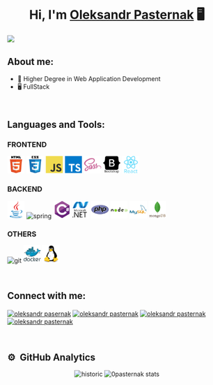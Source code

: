 <div align="center">
  <h1 align="center">Hi, I'm <a href="https://paternakdevportfolio.com">Oleksandr Pasternak</a> 🖥️</h1>
</div>
<img src="https://i.imgur.com/hq9i7KH.jpg">

<h2 align="left">About me:</h2>

- 🧠 Higher Degree in Web Application Development
- 🖥️ FullStack
<br>

<h2 align="left">Languages and Tools:</h2>

<h3>FRONTEND</h2>
<p margin-right=100px>
  <img src="https://raw.githubusercontent.com/devicons/devicon/master/icons/html5/html5-original-wordmark.svg" alt="html5" width="40" height="40"/>
  <img src="https://raw.githubusercontent.com/devicons/devicon/master/icons/css3/css3-original-wordmark.svg" alt="css3" width="40" height="40"/>
  <img src="https://raw.githubusercontent.com/devicons/devicon/master/icons/javascript/javascript-original.svg" alt="javascript" width="40" height="40"/>
  <img src="https://raw.githubusercontent.com/devicons/devicon/master/icons/typescript/typescript-original.svg" alt="typescript" width="40" height="40"/>
  <img src="https://raw.githubusercontent.com/devicons/devicon/master/icons/sass/sass-original.svg" alt="sass" width="40" height="40"/>
  <img src="https://raw.githubusercontent.com/devicons/devicon/master/icons/bootstrap/bootstrap-plain-wordmark.svg" alt="bootstrap" width="40" height="40"/>
  <img src="https://raw.githubusercontent.com/devicons/devicon/master/icons/react/react-original-wordmark.svg" alt="react" width="40" height="40"/>
</p>

<h3>BACKEND</h2>
<p>
  <img src="https://raw.githubusercontent.com/devicons/devicon/master/icons/java/java-original.svg" alt="java" width="40" height="40"/>
  <img src="https://www.vectorlogo.zone/logos/springio/springio-icon.svg" alt="spring" width="40" height="40"/>
  <img src="https://raw.githubusercontent.com/devicons/devicon/master/icons/csharp/csharp-original.svg" alt="csharp" width="40" height="40"/>
  <img src="https://raw.githubusercontent.com/devicons/devicon/master/icons/dot-net/dot-net-original-wordmark.svg" alt="dotnet" width="40" height="40"/>
  <img src="https://raw.githubusercontent.com/devicons/devicon/master/icons/php/php-original.svg" alt="php" width="40" height="40"/>
  <img src="https://raw.githubusercontent.com/devicons/devicon/master/icons/nodejs/nodejs-original-wordmark.svg" alt="nodejs" width="40" height="40"/>
  <img src="https://raw.githubusercontent.com/devicons/devicon/master/icons/mysql/mysql-original-wordmark.svg" alt="mysql" width="40" height="40"/>
  <img src="https://raw.githubusercontent.com/devicons/devicon/master/icons/mongodb/mongodb-original-wordmark.svg" alt="mongodb" width="40" height="40"/>
</p>

<h3>OTHERS</h2>
<p>
  <img src="https://www.vectorlogo.zone/logos/git-scm/git-scm-icon.svg" alt="git" width="40" height="40"/>
  <img src="https://raw.githubusercontent.com/devicons/devicon/master/icons/docker/docker-original-wordmark.svg" alt="docker" width="40" height="40"/>
  <img src="https://raw.githubusercontent.com/devicons/devicon/master/icons/linux/linux-original.svg" alt="linux" width="40" height="40"/>
</p>
<br/>

<h2 align="left">Connect with me:</h3>
<p align="left">
  <a href="https://www.linkedin.com/in/oleksandr-pasternak/" target="blank"><img align="center" src="https://raw.githubusercontent.com/rahuldkjain/github-profile-readme-generator/master/src/images/icons/Social/linked-in-alt.svg" alt="oleksandr pasernak" height="30" width="40" /></a>
  <a href="[https://stackoverflow.com/users/oleksandr pasternak](https://stackoverflow.com/users/22587151/oleksandr-pasternak)" target="blank"><img align="center" src="https://raw.githubusercontent.com/rahuldkjain/github-profile-readme-generator/master/src/images/icons/Social/stack-overflow.svg" alt="oleksandr pasternak" height="30" width="40" /></a>
  <a href="https://codepen.io/OleksandrP" target="blank"><img align="center" src="https://raw.githubusercontent.com/rahuldkjain/github-profile-readme-generator/master/src/images/icons/Social/codepen.svg" alt="oleksandr pasternak" height="30" width="40" /></a>
  <a href="https://twitter.com/Pasternak_op" target="blank"><img align="center" src="https://raw.githubusercontent.com/rahuldkjain/github-profile-readme-generator/master/src/images/icons/Social/twitter.svg" alt="oleksandr pasternak" height="30" width="40" /></a>
  </p>
<br/>

<h2 align="left">⚙️ &nbsp;GitHub Analytics</h3>

<p align="center">
  <img height="180em" src="https://github-readme-stats-eight-theta.vercel.app/api?username=0Pasternak&show_icons=true&theme=algolia&include_all_commits=true&count_private=true" alt="historic"/>
  <img height="180em" src="https://github-readme-stats.vercel.app/api/top-langs/?username=0Pasternak&layout=compact&theme=algolia" alt="0pasternak stats"/>
  
</p>
<br/>
<br/>
